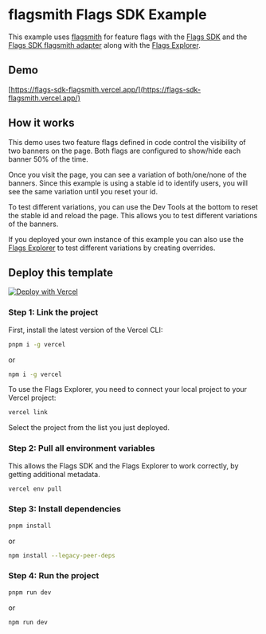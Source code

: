 # flagsmith Flags SDK Example

This example uses [flagsmith](https://flagsmith.com/) for feature flags with the [Flags SDK](https://flags-sdk.dev) and the [Flags SDK flagsmith adapter](https://flags-sdk.dev/docs/api-reference/adapters/flagsmith) along with the [Flags Explorer](https://vercel.com/docs/workflow-collaboration/feature-flags/using-vercel-toolbar).

## Demo

[https://flags-sdk-flagsmith.vercel.app/](https://flags-sdk-flagsmith.vercel.app/)

## How it works

This demo uses two feature flags defined in code control the visibility of two banners on the page.
Both flags are configured to show/hide each banner 50% of the time.

Once you visit the page, you can see a variation of both/one/none of the banners.
Since this example is using a stable id to identify users, you will see the same variation until you reset your id.

To test different variations, you can use the Dev Tools at the bottom to reset the stable id and reload the page.
This allows you to test different variations of the banners.

If you deployed your own instance of this example you can also use the [Flags Explorer](https://vercel.com/docs/workflow-collaboration/feature-flags/using-vercel-toolbar) to test different variations by creating overrides.

## Deploy this template

[![Deploy with Vercel](https://vercel.com/button)](https://vercel.com/new/clone?repository-url=https%3A%2F%2Fgithub.com%2Fvercel%2Fexamples%2Ftree%2Fmain%2Fflags-sdk%2Fflagsmith&env=FLAGS_SECRET&envDescription=The+FLAGS_SECRET+will+be+used+by+the+Flags+Explorer+to+securely+overwrite+feature+flags.+Must+be+32+random+bytes%2C+base64-encoded.+Use+the+generated+value+or+set+your+own.&envLink=https%3A%2F%2Fvercel.com%2Fdocs%2Fworkflow-collaboration%2Ffeature-flags%2Fsupporting-feature-flags%23flags_secret-environment-variable&project-name=flagsmith-flags-sdk-example&repository-name=flagsmith-flags-sdk-example)

### Step 1: Link the project

First, install the latest version of the Vercel CLI:

```bash
pnpm i -g vercel
```

or

```bash
npm i -g vercel
```

To use the Flags Explorer, you need to connect your local project to your Vercel project:

```bash
vercel link
```

Select the project from the list you just deployed.

### Step 2: Pull all environment variables

This allows the Flags SDK and the Flags Explorer to work correctly, by getting additional metadata.

```bash
vercel env pull
```

### Step 3: Install dependencies

```bash
pnpm install
```

or

```bash
npm install --legacy-peer-deps
```

### Step 4: Run the project

```bash
pnpm run dev
```

or

```bash
npm run dev
```

